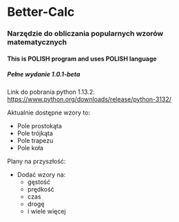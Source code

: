 # Better-Calc
### Narzędzie do obliczania popularnych wzorów matematycznych
#### This is **POLISH** program and uses **POLISH** language
##### Pełne wydanie 1.0.1-beta
Link do pobrania python 1.13.2: https://www.python.org/downloads/release/python-3132/

Aktualnie dostępne wzory to:
- Pole prostokąta
- Pole trójkąta
- Pole trapezu
- Pole koła

Plany na przyszłość:
- Dodać wzory na:
  - gęstość
  - prędkość
  - czas
  - drogę
  - i wiele więcej


